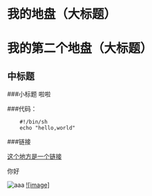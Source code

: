我的地盘（大标题）
==
我的第二个地盘（大标题）
==
中标题
--
###小标题
啦啦

###代码：

		#!/bin/sh
		echo "hello,world"
		
###链接

[这个地方是一个链接](http://www.baidu.com)

你好

![aaa](http://github.com/unicorn.png "github README.md")
[![image]](http://www.github.com/) 